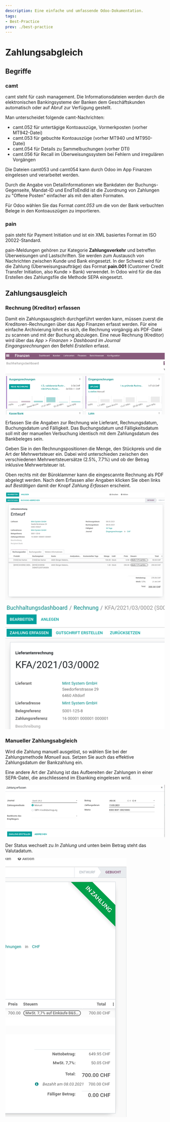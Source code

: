 ```yaml
---
description: Eine einfache und umfassende Odoo-Dokumentation.
tags:
- Best-Practice
prev: ./best-practice
---
```

# Zahlungsabgleich

## Begriffe

### camt

camt steht für cash management. Die Informationsdateien werden durch die elektronischen Bankingsysteme der Banken dem Geschäftskunden automatisch oder auf Abruf zur Verfügung gestellt. 

Man unterscheidet folgende camt-Nachrichten:
- camt.052 für untertägige Kontoauszüge, Vormerkposten (vorher MT942-Datei)
- camt.053 für gebuchte Kontoauszüge (vorher MT940 und MT950-Datei)
- camt.054 für Details zu Sammelbuchungen (vorher DTI)
- camt.056 für Recall im Überweisungssystem bei Fehlern und irregulären Vorgängen
 
Die Dateien camt053 und camt054 kann durch Odoo im App Finanzen eingelesen und verarbeitet werden. 

Durch die Angabe von Detailinformationen wie Bankdaten der Buchungs-Gegenseite, Mandat-ID und EndToEndId ist die Zuordnung von Zahlungen zu "Offene Posten" einfacher als mit den alten Formaten.

Für Odoo wählen Sie das Format *camt.053* um die von der Bank verbuchten Belege in den Kontoauszügen zu importieren. 

### pain 

pain steht für Payment Initiation und ist ein XML basiertes Format im ISO 20022-Standard.

pain-Meldungen gehören zur Kategorie **Zahlungsverkehr** und betreffen Überweisungen und Lastschriften. Sie werden zum Austausch von Nachrichten zwischen Kunde und Bank eingesetzt. In der Schweiz wird für die Zahlung (Überweisungsaufträge) das Format **pain.001** (Customer Credit Transfer Initiation, also Kunde > Bank) verwendet.
In Odoo wird für die das Erstellen des Zahlungsfile die Methode SEPA eingesetzt. 

## Zahlungsausgleich

### Rechnung (Kreditor) erfassen

Damit ein Zahlungsausgleich durchgeführt werden kann, müssen zuerst die   Kreditoren-Rechnungen über das App Finanzen erfasst werden. Für eine einfache Archivierung lohnt es sich, die Rechnung vorgängig als PDF-Datei zu scannen und mit der Buchung abzulegen. Eine neue Rechnung (Kreditor) wird über das *App > Finanzen > Dashboard im Journal Eingangsrechnungen* den Befehl *Erstellen* erfasst.

![](assets/Best%20Practice%20Zahlungsabgleich%20Dashboard.png)

Erfassen Sie die Angaben zur Rechnung wie Lieferant, Rechnungsdatum, Buchungsdatum und Fälligkeit. Das Buchungsdatum und Fälligkeitsdatum soll mit der manuellen Verbuchung identisch mit dem Zahlungsdatum des Bankbeleges sein.
    
Geben Sie in den Rechnungspositionen die Menge, den Stückpreis und die Art der Mehrwertsteuer ein. Dabei wird unterschieden zwischen den verschiedenen Mehrwertsteuersätze (2.5%, 7.7%) und ob der Betrag inklusive Mehrwertsteuer ist.

Oben rechts mit der Büroklammer kann die eingescannte Rechnung als PDF abgelegt werden. Nach dem Erfassen aller Angaben klicken Sie oben links auf *Bestätigen* damit der Knopf *Zahlung Erfassen* erscheint.

![](assets/Best%20Practice%20Zahlungsabgleich%20Entwurf.png)

![](assets/Best%20Practice%20Zahlungsabgleich%20Rechnung.png)

### Manueller Zahlungsabgleich

Wird die Zahlung manuell ausgelöst, so wählen Sie bei der Zahlungsmethode *Manuell* aus. Setzen Sie auch das effektive Zahlungsdatum der Bankzahlung ein.

Eine andere Art der Zahlung ist das Aufbereiten der Zahlungen in einer SEPA-Datei, die anschliessend im Ebanking eingelesen wrid.

![](assets/Best%20Practice%20Zahlungsabgleich%20Zahlung.png)

Der Status wechselt zu *In Zahlung* und unten beim Betrag steht das Valutadatum.

![](assets/Best%20Practice%20Zahlungsabgleich%20In%20Zahlung.png)
